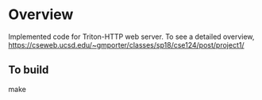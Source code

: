 # Overview

Implemented code for Triton-HTTP web server.
To see a detailed overview, https://cseweb.ucsd.edu/~gmporter/classes/sp18/cse124/post/project1/

## To build

make
